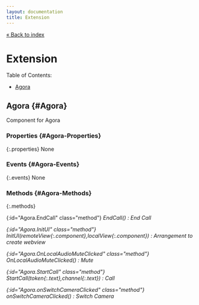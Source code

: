 ```yaml
---
layout: documentation
title: Extension
---
```


[&laquo; Back to index](index.html)
# Extension

Table of Contents:

* [Agora](#Agora)

## Agora  {#Agora}

Component for Agora



### Properties  {#Agora-Properties}

{:.properties}
None


### Events  {#Agora-Events}

{:.events}
None


### Methods  {#Agora-Methods}

{:.methods}

{:id="Agora.EndCall" class="method"} <i/> EndCall()
: End Call

{:id="Agora.InitUI" class="method"} <i/> InitUI(*remoteView*{:.component},*localView*{:.component})
: Arrangement to create webview

{:id="Agora.OnLocalAudioMuteClicked" class="method"} <i/> OnLocalAudioMuteClicked()
: Mute

{:id="Agora.StartCall" class="method"} <i/> StartCall(*token*{:.text},*channel*{:.text})
: Call

{:id="Agora.onSwitchCameraClicked" class="method"} <i/> onSwitchCameraClicked()
: Switch Camera
